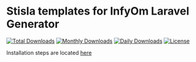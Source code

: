 Stisla templates for InfyOm Laravel Generator
================================================

[![Total Downloads](https://poser.pugx.org/infyomlabs/stisla-templates/downloads)](https://packagist.org/packages/infyomlabs/stisla-templates)
[![Monthly Downloads](https://poser.pugx.org/infyomlabs/stisla-templates/d/monthly)](https://packagist.org/packages/infyomlabs/stisla-templates)
[![Daily Downloads](https://poser.pugx.org/infyomlabs/stisla-templates/d/daily)](https://packagist.org/packages/infyomlabs/stisla-templates)
[![License](https://poser.pugx.org/infyomlabs/stisla-templates/license)](http://localhost:8000/open-source/laravelgenerator/docs/8.0/stislaui-templates)    

Installation steps are located [here](http://www.infyom.com/open-source/laravelgenerator/docs/8.0/stisla-templates)
